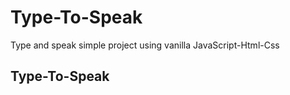 # Type-To-Speak
Type and speak simple project using vanilla JavaScript-Html-Css

## Type-To-Speak


